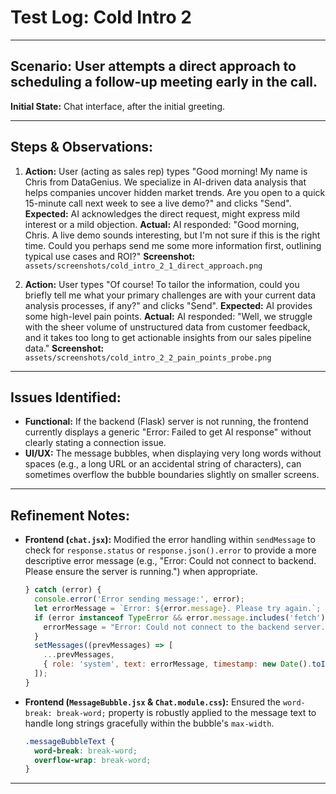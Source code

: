 
# Test Log: Cold Intro  2

---

## Scenario: User attempts a direct approach to scheduling a follow-up meeting early in the call.

**Initial State:** Chat interface, after the initial greeting.

---

## Steps & Observations:

1.  **Action:** User (acting as sales rep) types "Good morning! My name is Chris from DataGenius. We specialize in AI-driven data analysis that helps companies uncover hidden market trends. Are you open to a quick 15-minute call next week to see a live demo?" and clicks "Send".
    **Expected:** AI acknowledges the direct request, might express mild interest or a mild objection.
    **Actual:** AI responded: "Good morning, Chris. A live demo sounds interesting, but I'm not sure if this is the right time. Could you perhaps send me some more information first, outlining typical use cases and ROI?"
    **Screenshot:** `assets/screenshots/cold_intro_2_1_direct_approach.png`

2.  **Action:** User types "Of course! To tailor the information, could you briefly tell me what your primary challenges are with your current data analysis processes, if any?" and clicks "Send".
    **Expected:** AI provides some high-level pain points.
    **Actual:** AI responded: "Well, we struggle with the sheer volume of unstructured data from customer feedback, and it takes too long to get actionable insights from our sales pipeline data."
    **Screenshot:** `assets/screenshots/cold_intro_2_2_pain_points_probe.png`

---

## Issues Identified:

* **Functional:** If the backend (Flask) server is not running, the frontend currently displays a generic "Error: Failed to get AI response" without clearly stating a connection issue.
* **UI/UX:** The message bubbles, when displaying very long words without spaces (e.g., a long URL or an accidental string of characters), can sometimes overflow the bubble boundaries slightly on smaller screens.

---

## Refinement Notes:

* **Frontend (`chat.jsx`):** Modified the error handling within `sendMessage` to check for `response.status` or `response.json().error` to provide a more descriptive error message (e.g., "Error: Could not connect to backend. Please ensure the server is running.") when appropriate.
    ```javascript
    } catch (error) {
      console.error('Error sending message:', error);
      let errorMessage = `Error: ${error.message}. Please try again.`;
      if (error instanceof TypeError && error.message.includes('fetch')) {
        errorMessage = "Error: Could not connect to the backend server. Please ensure it is running.";
      }
      setMessages((prevMessages) => [
        ...prevMessages,
        { role: 'system', text: errorMessage, timestamp: new Date().toISOString() },
      ]);
    }
    ```
* **Frontend (`MessageBubble.jsx` & `Chat.module.css`):** Ensured the `word-break: break-word;` property is robustly applied to the message text to handle long strings gracefully within the bubble's `max-width`.
    ```css
    .messageBubbleText {
      word-break: break-word; 
      overflow-wrap: break-word; 
    }
    ```

---